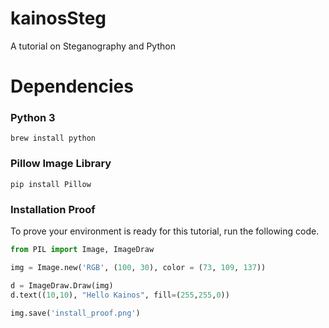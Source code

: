 # kainosSteg

A tutorial on Steganography and Python


# Dependencies

### Python 3

```
brew install python
```

### Pillow Image Library

```
pip install Pillow
```

### Installation Proof

To prove your environment is ready for this tutorial, run the following code.

```python
from PIL import Image, ImageDraw

img = Image.new('RGB', (100, 30), color = (73, 109, 137))

d = ImageDraw.Draw(img)
d.text((10,10), "Hello Kainos", fill=(255,255,0))

img.save('install_proof.png')
```